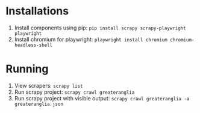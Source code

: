 # Installations

1. Install components using pip: `pip install scrapy scrapy-playwright playwright`
2. Install chromium for playwright: `playwright install chromium chromium-headless-shell`

# Running

1. View scrapers: `scrapy list`
2. Run scrapy project: `scrapy crawl greateranglia`
3. Run scrapy project with visible output: `scrapy crawl greateranglia -a greateranglia.json`
